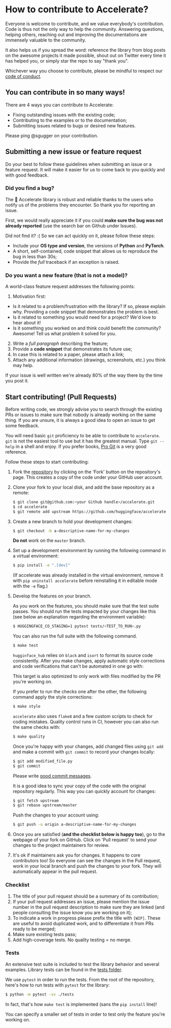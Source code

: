 <!---
Copyright 2020 The HuggingFace Team. All rights reserved.

Licensed under the Apache License, Version 2.0 (the "License");
you may not use this file except in compliance with the License.
You may obtain a copy of the License at

    http://www.apache.org/licenses/LICENSE-2.0

Unless required by applicable law or agreed to in writing, software
distributed under the License is distributed on an "AS IS" BASIS,
WITHOUT WARRANTIES OR CONDITIONS OF ANY KIND, either express or implied.
See the License for the specific language governing permissions and
limitations under the License.
-->

# How to contribute to Accelerate?

Everyone is welcome to contribute, and we value everybody's contribution. Code
is thus not the only way to help the community. Answering questions, helping
others, reaching out and improving the documentations are immensely valuable to
the community.

It also helps us if you spread the word: reference the library from blog posts
on the awesome projects it made possible, shout out on Twitter every time it has
helped you, or simply star the repo to say "thank you".

Whichever way you choose to contribute, please be mindful to respect our
[code of conduct](https://github.com/huggingface/accelerate/blob/master/CODE_OF_CONDUCT.md).

## You can contribute in so many ways!

There are 4 ways you can contribute to Accelerate:
* Fixing outstanding issues with the existing code;
* Contributing to the examples or to the documentation;
* Submitting issues related to bugs or desired new features.

Please ping @sgugger on your contribution.

## Submitting a new issue or feature request

Do your best to follow these guidelines when submitting an issue or a feature
request. It will make it easier for us to come back to you quickly and with good
feedback.

### Did you find a bug?

The 🤗 Accelerate library is robust and reliable thanks to the users who notify us of
the problems they encounter. So thank you for reporting an issue.

First, we would really appreciate it if you could **make sure the bug was not
already reported** (use the search bar on Github under Issues).

Did not find it? :( So we can act quickly on it, please follow these steps:

* Include your **OS type and version**, the versions of **Python** and **PyTorch**.
* A short, self-contained, code snippet that allows us to reproduce the bug in
  less than 30s;
* Provide the *full* traceback if an exception is raised.

### Do you want a new feature (that is not a model)?

A world-class feature request addresses the following points:

1. Motivation first:
* Is it related to a problem/frustration with the library? If so, please explain
  why. Providing a code snippet that demonstrates the problem is best.
* Is it related to something you would need for a project? We'd love to hear
  about it!
* Is it something you worked on and think could benefit the community?
  Awesome! Tell us what problem it solved for you.
2. Write a *full paragraph* describing the feature;
3. Provide a **code snippet** that demonstrates its future use;
4. In case this is related to a paper, please attach a link;
5. Attach any additional information (drawings, screenshots, etc.) you think may help.

If your issue is well written we're already 80% of the way there by the time you
post it.

## Start contributing! (Pull Requests)

Before writing code, we strongly advise you to search through the existing PRs or
issues to make sure that nobody is already working on the same thing. If you are
unsure, it is always a good idea to open an issue to get some feedback.

You will need basic `git` proficiency to be able to contribute to
`accelerate`. `git` is not the easiest tool to use but it has the greatest
manual. Type `git --help` in a shell and enjoy. If you prefer books, [Pro
Git](https://git-scm.com/book/en/v2) is a very good reference.

Follow these steps to start contributing:

1. Fork the [repository](https://github.com/huggingface/accelerate) by
   clicking on the 'Fork' button on the repository's page. This creates a copy of the code
   under your GitHub user account.

2. Clone your fork to your local disk, and add the base repository as a remote:

   ```bash
   $ git clone git@github.com:<your Github handle>/accelerate.git
   $ cd accelerate
   $ git remote add upstream https://github.com/huggingface/accelerate.git
   ```

3. Create a new branch to hold your development changes:

   ```bash
   $ git checkout -b a-descriptive-name-for-my-changes
   ```

   **Do not** work on the `master` branch.

4. Set up a development environment by running the following command in a virtual environment:

   ```bash
   $ pip install -e ".[dev]"
   ```

   (If accelerate was already installed in the virtual environment, remove
   it with `pip uninstall accelerate` before reinstalling it in editable
   mode with the `-e` flag.)

5. Develop the features on your branch.

   As you work on the features, you should make sure that the test suite
   passes. You should run the tests impacted by your changes like this (see 
   below an explanation regarding the environment variable):

   ```bash
   $ HUGGINGFACE_CO_STAGING=1 pytest tests/<TEST_TO_RUN>.py
   ```

   You can also run the full suite with the following command.

   ```bash
   $ make test
   ```

   `hugginface_hub` relies on `black` and `isort` to format its source code
   consistently. After you make changes, apply automatic style corrections and code verifications
   that can't be automated in one go with:

   This target is also optimized to only work with files modified by the PR you're working on.

   If you prefer to run the checks one after the other, the following command apply the
   style corrections:

   ```bash
   $ make style
   ```

   `accelerate` also uses `flake8` and a few custom scripts to check for coding mistakes. Quality
   control runs in CI, however you can also run the same checks with:

   ```bash
   $ make quality
   ```

   Once you're happy with your changes, add changed files using `git add` and
   make a commit with `git commit` to record your changes locally:

   ```bash
   $ git add modified_file.py
   $ git commit
   ```

   Please write [good commit messages](https://chris.beams.io/posts/git-commit/).

   It is a good idea to sync your copy of the code with the original
   repository regularly. This way you can quickly account for changes:

   ```bash
   $ git fetch upstream
   $ git rebase upstream/master
   ```

   Push the changes to your account using:

   ```bash
   $ git push -u origin a-descriptive-name-for-my-changes
   ```

6. Once you are satisfied (**and the checklist below is happy too**), go to the
   webpage of your fork on GitHub. Click on 'Pull request' to send your changes
   to the project maintainers for review.

7. It's ok if maintainers ask you for changes. It happens to core contributors
   too! So everyone can see the changes in the Pull request, work in your local
   branch and push the changes to your fork. They will automatically appear in
   the pull request.


### Checklist

1. The title of your pull request should be a summary of its contribution;
2. If your pull request addresses an issue, please mention the issue number in
   the pull request description to make sure they are linked (and people
   consulting the issue know you are working on it);
3. To indicate a work in progress please prefix the title with `[WIP]`. These
   are useful to avoid duplicated work, and to differentiate it from PRs ready
   to be merged;
4. Make sure existing tests pass;
5. Add high-coverage tests. No quality testing = no merge.

### Tests

An extensive test suite is included to test the library behavior and several examples. Library tests can be found in
the [tests folder](https://github.com/huggingface/accelerate/tree/master/tests).

We use `pytest` in order to run the tests. From the root of the
repository, here's how to run tests with `pytest` for the library:

```bash
$ python -m pytest -sv ./tests
```

In fact, that's how `make test` is implemented (sans the `pip install` line)!

You can specify a smaller set of tests in order to test only the feature
you're working on.